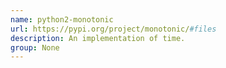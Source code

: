 ```yaml
---
name: python2-monotonic
url: https://pypi.org/project/monotonic/#files
description: An implementation of time.
group: None
---
```

